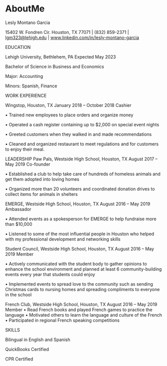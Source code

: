 # AboutMe
Lesly Montano Garcia 


15402 W. Fondren Cir. Houston, TX 77071 | (832) 859-2371 | lgm323@lehigh.edu | www.linkedin.com/in/lesly-montano-garcia 


EDUCATION

Lehigh University, Bethlehem, PA                                                                                                        Expected May 2023 

Bachelor of Science in Business and Economics

Major: Accounting 

Minors: Spanish, Finance 

 
WORK EXPERIENCE


Wingstop, Houston, TX                                                                                                                          January 2018 – October 2018 Cashier


• Trained new employees to place orders and organize money 

• Operated a cash register containing up to $2,000 on special event nights 

• Greeted customers when they walked in and made recommendations 

• Cleaned and organized restaurant to meet regulations and for customers to enjoy their meal. 
 
 
LEADERSHIP Paw Pals, Westside High School, Houston, TX                                                                                   August 2017 – May 2019 Co-founder 


• Established a club to help take care of hundreds of homeless animals and get them adopted into loving homes 

• Organized more than 20 volunteers and coordinated donation drives to collect items for animals in shelters 
 
 
EMERGE, Westside High School, Houston, TX                                                                                    August 2016 – May 2019 Ambassador 

• Attended events as a spokesperson for EMERGE to help fundraise more than $10,000 

• Listened to some of the most influential people in Houston who helped with my professional development and networking skills 
 
 
Student Council, Westside High School, Houston, TX                                                                     August 2016 – May 2019 Member 

• Actively communicated with the student body to gather opinions to enhance the school environment and planned at least 6 community-building events every year that students could enjoy 

• Implemented events to spread love to the community such as sending Christmas cards to nursing homes and spreading compliments to everyone in the school 
 
 
French Club, Westside High School, Houston, TX                                                                            August 2016 – May 2019 Member 
• Read French books and played French games to practice the language 
• Motivated others to learn the language and culture of the French
• Participated in regional French speaking competitions 
 
 
SKILLS

Bilingual in English and Spanish 

QuickBooks Certified 

CPR Certified 
